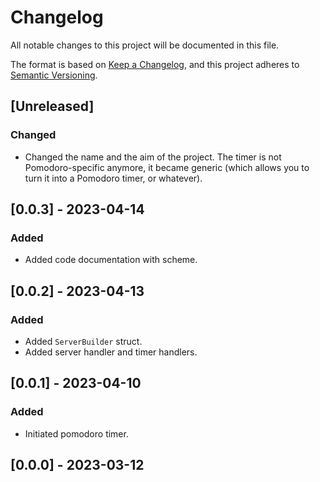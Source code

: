 # Changelog

All notable changes to this project will be documented in this file.

The format is based on [Keep a Changelog](https://keepachangelog.com/en/1.0.0/),
and this project adheres to [Semantic Versioning](https://semver.org/spec/v2.0.0.html).

## [Unreleased]

### Changed

- Changed the name and the aim of the project. The timer is not Pomodoro-specific anymore, it became generic (which allows you to turn it into a Pomodoro timer, or whatever).

## [0.0.3] - 2023-04-14

### Added

- Added code documentation with scheme.

## [0.0.2] - 2023-04-13

### Added

- Added `ServerBuilder` struct.
- Added server handler and timer handlers.

## [0.0.1] - 2023-04-10

### Added

- Initiated pomodoro timer.

## [0.0.0] - 2023-03-12
